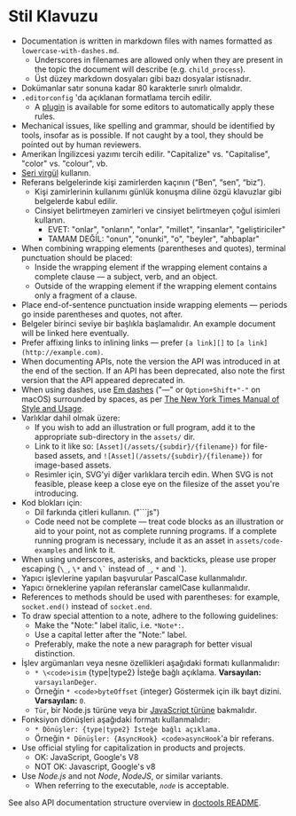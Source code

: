# Stil Klavuzu

* Documentation is written in markdown files with names formatted as `lowercase-with-dashes.md`. 
  * Underscores in filenames are allowed only when they are present in the topic the document will describe (e.g. `child_process`).
  * Üst düzey markdown dosyaları gibi bazı dosyalar istisnadır.
* Dokümanlar satır sonuna kadar 80 karakterle sınırlı olmalıdır.
* `.editorconfig` 'da açıklanan formatlama tercih edilir. 
  * A [plugin](http://editorconfig.org/#download) is available for some editors to automatically apply these rules.
* Mechanical issues, like spelling and grammar, should be identified by tools, insofar as is possible. If not caught by a tool, they should be pointed out by human reviewers.
* Amerikan İngilizcesi yazımı tercih edilir. "Capitalize" vs. "Capitalise", "color" vs. "colour", vb.
* [Seri virgül](https://en.wikipedia.org/wiki/Serial_comma) kullanın.
* Referans belgelerinde kişi zamirlerden kaçının (“Ben”, “sen”, “biz”). 
  * Kişi zamirlerinin kullanımı günlük konuşma diline özgü klavuzlar gibi belgelerde kabul edilir.
  * Cinsiyet belirtmeyen zamirleri ve cinsiyet belirtmeyen çoğul isimleri kullanın. 
    * EVET: "onlar", "onların", "onlar", "millet", "insanlar", "geliştiriciler"
    * TAMAM DEĞİL: "onun", "onunki", "o", "beyler", "ahbaplar"
* When combining wrapping elements (parentheses and quotes), terminal punctuation should be placed: 
  * Inside the wrapping element if the wrapping element contains a complete clause — a subject, verb, and an object.
  * Outside of the wrapping element if the wrapping element contains only a fragment of a clause.
* Place end-of-sentence punctuation inside wrapping elements — periods go inside parentheses and quotes, not after.
* Belgeler birinci seviye bir başlıkla başlamalıdır. An example document will be linked here eventually.
* Prefer affixing links to inlining links — prefer `[a link][]` to `[a link](http://example.com)`.
* When documenting APIs, note the version the API was introduced in at the end of the section. If an API has been deprecated, also note the first version that the API appeared deprecated in.
* When using dashes, use [Em dashes](https://en.wikipedia.org/wiki/Dash#Em_dash) ("—" or `Option+Shift+"-"` on macOS) surrounded by spaces, as per [The New York Times Manual of Style and Usage](https://en.wikipedia.org/wiki/The_New_York_Times_Manual_of_Style_and_Usage).
* Varlıklar dahil olmak üzere: 
  * If you wish to add an illustration or full program, add it to the appropriate sub-directory in the `assets/` dir.
  * Link to it like so: `[Asset](/assets/{subdir}/{filename})` for file-based assets, and `![Asset](/assets/{subdir}/{filename})` for image-based assets.
  * Resimler için, SVG'yi diğer varlıklara tercih edin. When SVG is not feasible, please keep a close eye on the filesize of the asset you're introducing.
* Kod blokları için: 
  * Dil farkında çitleri kullanın. ("```js")
  * Code need not be complete — treat code blocks as an illustration or aid to your point, not as complete running programs. If a complete running program is necessary, include it as an asset in `assets/code-examples` and link to it.
* When using underscores, asterisks, and backticks, please use proper escaping (`\_`, `\*` and `` \` `` instead of `_`, `*` and `` ` ``).
* Yapıcı işlevlerine yapılan başvurular PascalCase kullanmalıdır.
* Yapıcı örneklerine yapılan referanslar camelCase kullanmalıdır.
* References to methods should be used with parentheses: for example, `socket.end()` instead of `socket.end`.
* To draw special attention to a note, adhere to the following guidelines: 
  * Make the "Note:" label italic, i.e. `*Note*:`.
  * Use a capital letter after the "Note:" label.
  * Preferably, make the note a new paragraph for better visual distinction.
* İşlev argümanları veya nesne özellikleri aşağıdaki formatı kullanmalıdır: 
  * `* \<code>isim` {type|type2} İsteğe bağlı açıklama. **Varsayılan:** `varsayılanDeğer`.</code>
  * Örneğin `* <code>byteOffset` {integer} Göstermek için ilk bayt dizini. **Varsayılan:** `0`.</code>
  * `Tür`, bir Node.js türüne veya bir [JavaScript türüne](https://developer.mozilla.org/en-US/docs/Web/JavaScript/Guide/Grammar_and_types#Data_structures_and_types) bakmalıdır.
* Fonksiyon dönüşleri aşağıdaki formatı kullanmalıdır: 
  * `* Dönüşler: {type|type2} İsteğe bağlı açıklama.`
  * Örneğin `* Dönüşler: {AsyncHook} <code>asyncHook`'a bir referans.</code>
* Use official styling for capitalization in products and projects. 
  * OK: JavaScript, Google's V8
  * NOT OK: Javascript, Google's v8
* Use *Node.js* and not *Node*, *NodeJS*, or similar variants. 
  * When referring to the executable, *`node`* is acceptable.

See also API documentation structure overview in [doctools README](../tools/doc/README.md).